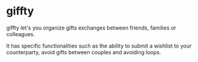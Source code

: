 # giffty
giffty let's you organize gifts exchanges between friends, families or colleagues.

It has specific functionalities such as the ability to submit a wishlist to your counterparty, avoid gifts between couples and avoiding loops.
